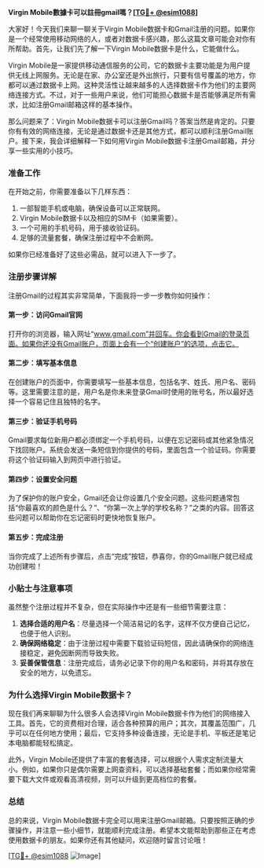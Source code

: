 **Virgin Mobile數據卡可以註冊gmail嗎？[[TG💪+ @esim1088](https://t.me/s/esim1088)]**

大家好！今天我们来聊一聊关于Virgin Mobile数据卡和Gmail注册的问题。如果你是一个经常使用移动网络的人，或者对数据卡感兴趣，那么这篇文章可能会对你有所帮助。首先，让我们先了解一下Virgin Mobile数据卡是什么，它能做什么。

Virgin Mobile是一家提供移动通信服务的公司，它的数据卡主要功能是为用户提供无线上网服务。无论是在家、办公室还是外出旅行，只要有信号覆盖的地方，你都可以通过数据卡上网。这种灵活性让越来越多的人选择数据卡作为他们的主要网络连接方式。不过，对于一些用户来说，他们可能担心数据卡是否能够满足所有需求，比如注册Gmail邮箱这样的基本操作。

那么问题来了：Virgin Mobile数据卡可以注册Gmail吗？答案当然是肯定的。只要你有有效的网络连接，无论是通过数据卡还是其他方式，都可以顺利注册Gmail账户。接下来，我会详细解释一下如何用Virgin Mobile数据卡注册Gmail邮箱，并分享一些实用的小技巧。

### **准备工作**
在开始之前，你需要准备以下几样东西：
1. 一部智能手机或电脑，确保设备可以正常联网。
2. Virgin Mobile数据卡以及相应的SIM卡（如果需要）。
3. 一个可用的手机号码，用于接收验证码。
4. 足够的流量套餐，确保注册过程中不会断网。

如果你已经准备好了这些必需品，就可以进入下一步了。

### **注册步骤详解**
注册Gmail的过程其实非常简单，下面我将一步一步教你如何操作：

#### **第一步：访问Gmail官网**
打开你的浏览器，输入网址“www.gmail.com”并回车。你会看到Gmail的登录页面。如果你还没有Gmail账户，页面上会有一个“创建账户”的选项，点击它。

#### **第二步：填写基本信息**
在创建账户的页面中，你需要填写一些基本信息，包括名字、姓氏、用户名、密码等。这里需要注意的是，用户名是你未来登录Gmail时使用的账号名，所以最好选择一个容易记住且独特的名字。

#### **第三步：验证手机号码**
Gmail要求每位新用户都必须绑定一个手机号码，以便在忘记密码或其他紧急情况下找回账户。系统会发送一条短信到你提供的号码，里面包含一个验证码。你需要将这个验证码输入到网页中进行验证。

#### **第四步：设置安全问题**
为了保护你的账户安全，Gmail还会让你设置几个安全问题。这些问题通常包括“你最喜欢的颜色是什么？”、“你第一次上学的学校名称？”之类的内容。回答这些问题可以帮助你在忘记密码时更快地恢复账户。

#### **第五步：完成注册**
当你完成了上述所有步骤后，点击“完成”按钮，恭喜你，你的Gmail账户就已经成功创建啦！

### **小贴士与注意事项**
虽然整个注册过程并不复杂，但在实际操作中还是有一些细节需要注意：

1. **选择合适的用户名**：尽量选择一个简洁易记的名字，这样不仅方便自己记忆，也便于他人识别。
2. **确保网络稳定**：由于注册过程中需要下载验证码短信，因此请确保你的网络连接稳定，避免因断网而导致失败。
3. **妥善保管信息**：注册完成后，请务必记录下你的用户名和密码，并将其存放在安全的地方，以免遗忘。

### **为什么选择Virgin Mobile数据卡？**
现在我们再来聊聊为什么很多人会选择Virgin Mobile数据卡作为他们的网络接入工具。首先，它的资费相对合理，适合各种预算的用户；其次，其覆盖范围广，几乎可以在任何地方使用；最后，它支持多种设备连接，无论是手机、平板还是笔记本电脑都能轻松搞定。

此外，Virgin Mobile还提供了丰富的套餐选择，可以根据个人需求定制流量大小。例如，如果你只是偶尔需要上网查资料，可以选择基础套餐；而如果你经常需要下载大文件或观看高清视频，则可以升级到更高档位的套餐。

### **总结**
总的来说，Virgin Mobile数据卡完全可以用来注册Gmail邮箱。只要按照正确的步骤操作，并注意一些小细节，就能顺利完成注册。希望本文能帮助到那些正在考虑使用数据卡的朋友。如果你还有其他疑问，欢迎随时留言讨论哦！

[[TG💪+ @esim1088](https://t.me/s/esim1088) ![Image](https://i.postimg.cc/4NQfJmqS/Snipaste-2025-05-13-00-14-12.png)]